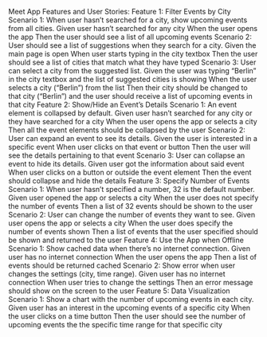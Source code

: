 Meet App Features and User Stories:
Feature 1: Filter Events by City
Scenario 1: When user hasn’t searched for a city, show upcoming events from all cities.
Given user hasn’t searched for any city
When the user opens the app
Then the user should see a list of all upcoming events
Scenario 2: User should see a list of suggestions when they search for a city.
Given the main page is open
When user starts typing in the city textbox
Then the user should see a list of cities that match what they have typed
Scenario 3: User can select a city from the suggested list.
Given the user was typing “Berlin” in the city textbox and the list of suggested cities is showing
When the user selects a city (“Berlin”) from the list
Then their city should be changed to that city (“Berlin”) and the user should receive a list of upcoming events in that city
Feature 2: Show/Hide an Event’s Details
Scenario 1: An event element is collapsed by default.
Given user hasn’t searched for any city or they have searched for a city When the user opens the app or selects a city
Then all the event elements should be collapsed by the user
Scenario 2: User can expand an event to see its details. Given the user is interested in a specific event
When user clicks on that event or button
Then the user will see the details pertaining to that event
Scenario 3: User can collapse an event to hide its details. Given user got the information about said event
When user clicks on a button or outside the event element Then the event should collapse and hide the details
Feature 3: Specify Number of Events
Scenario 1: When user hasn’t specified a number, 32 is the default number. Given user opened the app or selects a city
When the user does not specify the number of events
Then a list of 32 events should be shown to the user
Scenario 2: User can change the number of events they want to see.
Given user opens the app or selects a city
When the user does specify the number of events shown
Then a list of events that the user specified should be shown and returned to the user
Feature 4: Use the App when Offline
Scenario 1: Show cached data when there’s no internet connection. Given user has no internet connection
When the user opens the app
Then a list of events should be returned cached
Scenario 2: Show error when user changes the settings (city, time range). Given user has no internet connection
When user tries to change the settings
Then an error message should show on the screen to the user
Feature 5: Data Visualization
Scenario 1: Show a chart with the number of upcoming events in each city. Given user has an interest in the upcoming events of a specific city
When the user clicks on a time button
Then the user should see the number of upcoming events the the specific time range for that specific city
